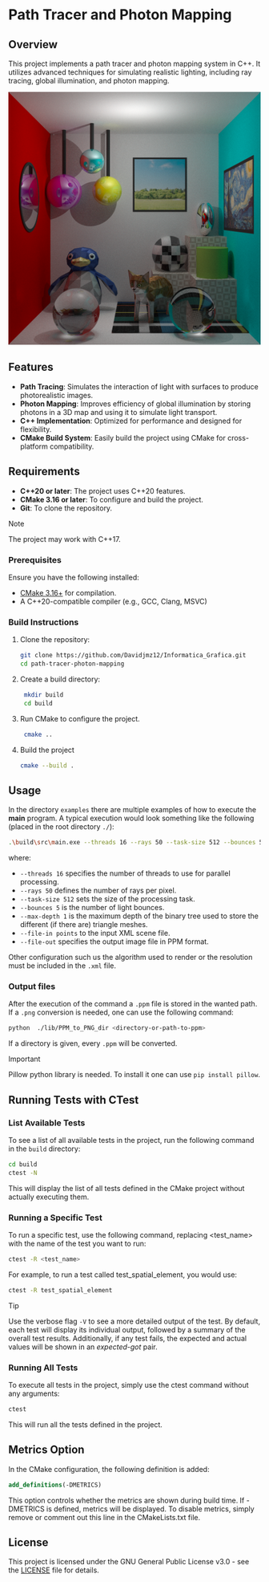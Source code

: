 # Path Tracer and Photon Mapping

## Overview

This project implements a path tracer and photon mapping system in C++. It utilizes advanced techniques for simulating realistic lighting, including ray tracing, global illumination, and photon mapping.

<p align="center">
  <img src="./examples/complete_scene/main_scene.png" width="600"/>
</p>


## Features

- **Path Tracing**: Simulates the interaction of light with surfaces to produce photorealistic images.
- **Photon Mapping**: Improves efficiency of global illumination by storing photons in a 3D map and using it to simulate light transport.
- **C++ Implementation**: Optimized for performance and designed for flexibility.
- **CMake Build System**: Easily build the project using CMake for cross-platform compatibility.

## Requirements

- **C++20 or later**: The project uses C++20 features.
- **CMake 3.16 or later**: To configure and build the project.
- **Git**: To clone the repository.

>[!NOTE]
> The project may work with C++17. 
### Prerequisites

Ensure you have the following installed:
- [CMake 3.16+](https://cmake.org/download/) for compilation.
- A C++20-compatible compiler (e.g., GCC, Clang, MSVC)

### Build Instructions

1. Clone the repository:

   ```bash
   git clone https://github.com/Davidjmz12/Informatica_Grafica.git
   cd path-tracer-photon-mapping
    ```
2. Create a build directory:
   ```bash
    mkdir build
    cd build
    ```
3. Run CMake to configure the project.
   ```bash
    cmake ..
    ```
4. Build the project
   ```bash
   cmake --build .
    ```
   
## Usage

In the directory `examples` there are multiple examples of how to execute the **main** program. A typical execution would look something like the following (placed in the root directory `./`):
```bash
.\build\src\main.exe --threads 16 --rays 50 --task-size 512 --bounces 5 --max-depth 1 --file-in ../examples/complete_scene/main_scene_ray_tracing.xml --file-out out/output.ppm
```
where:

- `--threads 16` specifies the number of threads to use for parallel processing.
- `--rays 50` defines the number of rays per pixel.
- `--task-size 512` sets the size of the processing task.
- `--bounces 5` is the number of light bounces.
- `--max-depth 1` is the maximum depth of the binary tree used to store the different (if there are) triangle meshes.
- `--file-in points` to the input XML scene file.
- `--file-out` specifies the output image file in PPM format.

Other configuration such us the algorithm used to render or the resolution must be included in the `.xml` file.

### Output files
After the execution of the command a `.ppm` file is stored in the wanted path. If a `.png` conversion is needed, one can use the following command:

```bash
python  ./lib/PPM_to_PNG_dir <directory-or-path-to-ppm>
```
If a directory is given, every `.ppm` will be converted.

>[!IMPORTANT] 
>Pillow python library is needed. To install it one can use `pip install pillow`. 

## Running Tests with CTest

### List Available Tests

To see a list of all available tests in the project, run the following command in the `build` directory:

```bash
cd build
ctest -N
```
This will display the list of all tests defined in the CMake project without actually executing them.

### Running a Specific Test
To run a specific test, use the following command, replacing <test_name> with the name of the test you want to run:
```bash
ctest -R <test_name>
``` 
For example, to run a test called test_spatial_element, you would use:
```bash
ctest -R test_spatial_element
```

>[!TIP]
> Use the verbose flag `-V` to see a more detailed output of the test.  By default, each test will display its individual output, followed by a summary of the overall test results. Additionally, if any test fails, the expected and actual values will be shown in an *expected-got* pair.
### Running All Tests
To execute all tests in the project, simply use the ctest command without any arguments:
```bash
ctest
```
This will run all the tests defined in the project.

## Metrics Option
In the CMake configuration, the following definition is added:
```CMake
add_definitions(-DMETRICS)
```
This option controls whether the metrics are shown during build time. If -DMETRICS is defined, metrics will be displayed. To disable metrics, simply remove or comment out this line in the CMakeLists.txt file.

## License

This project is licensed under the GNU General Public License v3.0 - see the [LICENSE](LICENSE) file for details.